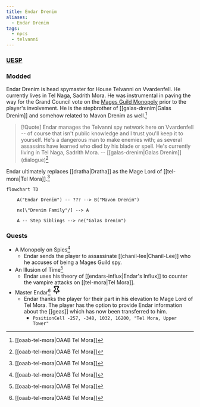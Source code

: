 ```yaml
---
title: Endar Drenim
aliases:
  - Endar Drenim
tags:
  - npcs
  - telvanni
---
```

### [UESP](https://en.uesp.net/wiki/Morrowind:Tel_Naga#People)
### Modded
Endar Drenim is head spymaster for House Telvanni on Vvardenfell. He currently lives in Tel Naga, Sadrith Mora. He was instrumental in paving the way for the Grand Council vote on the [Mages Guild Monopoly](https://en.uesp.net/wiki/Morrowind:Mages_Guild_Monopoly) prior to the player's involvement. He is the stepbrother of [[galas-drenim|Galas Drenim]] and somehow related to Mavon Drenim as well.[^1]

> [!Quote]
> Endar manages the Telvanni spy network here on Vvardenfell -- of course that isn't public knowledge and I trust you'll keep it to yourself. He's a dangerous man to make enemies with; as several assassins have learned who died by his blade or spell. He's currently living in Tel Naga, Sadrith Mora.
> -- [[galas-drenim|Galas Drenim]] (dialogue)[^1]

Endar ultimately replaces [[dratha|Dratha]] as the Mage Lord of [[tel-mora|Tel Mora]].[^1]

```mermaid
flowchart TD

    A("Endar Drenim") -- ??? --> B("Mavon Drenim")

    nx[\"Drenim Family"/] --> A

    A -- Step Siblings --> ne("Galas Drenim")

```
### Quests
* A Monopoly on Spies[^1]
	* Endar sends the player to assassinate [[chanil-lee|Chanil-Lee]] who he accuses of being a Mages Guild spy.
* An Illusion of Time[^1]
	* Endar uses his theory of [[endars-influx|Endar's Influx]] to counter the vampire attacks on [[tel-mora|Tel Mora]].
* Master Endar[^1] <svg xmlns="http://www.w3.org/2000/svg" width="24" height="24" viewBox="0 0 24 24" fill="none" stroke="currentColor" stroke-width="2" stroke-linecap="round" stroke-linejoin="round" class="lucide lucide-pin"><path d="M12 17v5"/><path d="M9 10.76a2 2 0 0 1-1.11 1.79l-1.78.9A2 2 0 0 0 5 15.24V16a1 1 0 0 0 1 1h12a1 1 0 0 0 1-1v-.76a2 2 0 0 0-1.11-1.79l-1.78-.9A2 2 0 0 1 15 10.76V7a1 1 0 0 1 1-1 2 2 0 0 0 0-4H8a2 2 0 0 0 0 4 1 1 0 0 1 1 1z"/></svg>
	* Endar thanks the player for their part in his elevation to Mage Lord of Tel Mora. The player has the option to provide Endar information about the [[geas]] which has now been transferred to him.
		* `PositionCell -257, -348, 1032, 16200, "Tel Mora, Upper Tower"`

[^1]: [[oaab-tel-mora|OAAB Tel Mora]]